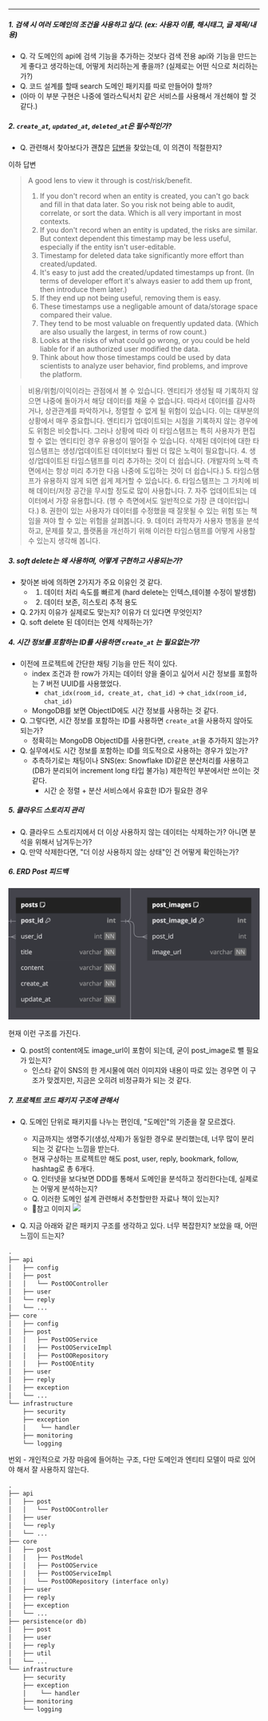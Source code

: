 - - -

##### 1. 검색 시 여러 도메인의 조건을 사용하고 싶다. (ex: 사용자 이름, 해시태그, 글 제목/내용)

- Q. 각 도메인의 api에 검색 기능을 추가하는 것보다 검색 전용 api와 기능을 만드는게 좋다고 생각하는데, 어떻게 처리하는게 좋을까? (실제로는 어떤 식으로 처리하는가?)
- Q. 코드 설계를 할때 search 도메인 패키지를 따로 만들어야 할까?
- (아마 이 부분 구현은 나중에 엘라스틱서치 같은 서비스를 사용해서 개선해야 할 것 같다.)

##### 2. `create_at`, `updated_at`, `deleted_at`은 필수적인가?

- Q. 관련해서 찾아보다가 괜찮은 [답변](https://www.reddit.com/r/Database/comments/t226up/created_at_updated_at_from_date_thru_date_on/)을 찾았는데, 이 의견이 적절한지? 

이하 답변
>   A good lens to view it through is cost/risk/benefit.
>   1. If you don't record when an entity is created, you can't go back and fill in that data later. So you risk not being able to audit, correlate, or sort the data. Which is all very important in most contexts.
>   2. If you don't record when an entity is updated, the risks are similar. But context dependent this timestamp may be less useful, especially if the entity isn't user-editable.
>   3. Timestamp for deleted data take significantly more effort than created/updated.
>   4. It's easy to just add the created/updated timestamps up front. (In terms of developer effort it's always easier to add them up front, then introduce them later.)
>   5. If they end up not being useful, removing them is easy.
>   6. These timestamps use a negligable amount of data/storage space compared their value.
>   7. They tend to be most valuable on frequently updated data. (Which are also usually the largest, in terms of row count.)
>   8. Looks at the risks of what could go wrong, or you could be held liable for if an authorized user modified the data.
>   9. Think about how those timestamps could be used by data scientists to analyze user behavior, find problems, and improve the platform.

> 비용/위험/이익이라는 관점에서 볼 수 있습니다.
> 엔티티가 생성될 때 기록하지 않으면 나중에 돌아가서 해당 데이터를 채울 수 없습니다. 따라서 데이터를 감사하거나, 상관관계를 파악하거나, 정렬할 수 없게 될 위험이 있습니다. 이는 대부분의 상황에서 매우 중요합니다.
> 엔티티가 업데이트되는 시점을 기록하지 않는 경우에도 위험은 비슷합니다. 그러나 상황에 따라 이 타임스탬프는 특히 사용자가 편집할 수 없는 엔티티인 경우 유용성이 떨어질 수 있습니다.
> 삭제된 데이터에 대한 타임스탬프는 생성/업데이트된 데이터보다 훨씬 더 많은 노력이 필요합니다.
> 4. 생성/업데이트된 타임스탬프를 미리 추가하는 것이 더 쉽습니다. (개발자의 노력 측면에서는 항상 미리 추가한 다음 나중에 도입하는 것이 더 쉽습니다.)
> 5. 타임스탬프가 유용하지 않게 되면 쉽게 제거할 수 있습니다.
> 6. 타임스탬프는 그 가치에 비해 데이터/저장 공간을 무시할 정도로 많이 사용합니다.
> 7. 자주 업데이트되는 데이터에서 가장 유용합니다. (행 수 측면에서도 일반적으로 가장 큰 데이터입니다.)
> 8. 권한이 있는 사용자가 데이터를 수정했을 때 잘못될 수 있는 위험 또는 책임을 져야 할 수 있는 위험을 살펴봅니다.
> 9. 데이터 과학자가 사용자 행동을 분석하고, 문제를 찾고, 플랫폼을 개선하기 위해 이러한 타임스탬프를 어떻게 사용할 수 있는지 생각해 봅니다.


##### 3. soft delete는 왜 사용하며, 어떻게 구현하고 사용되는가?

- 찾아본 바에 의하면 2가지가 주요 이유인 것 같다.
	- 1. 데이터 처리 속도를 빠르게 (hard delete는 인텍스,테이블 수정이 발생함)
	- 2. 데이터 보존, 히스토리 추적 용도 
- Q. 2가지 이유가 실제로도 맞는지? 이유가 더 있다면 무엇인지?
- Q. soft delete 된 데이터는 언제 삭제하는가?

##### 4. 시간 정보를 포함하는 ID를 사용하면 `create_at` 는 필요없는가?

- 이전에 프로젝트에 간단한 채팅 기능을 만든 적이 있다.
	- index 조건과 한 row가 가지는 데이터 양을 줄이고 싶어서 시간 정보를 포함하는 7 버전 UUID를 사용했었다.
		- `chat_idx(room_id, create_at, chat_id)` -> `chat_idx(room_id, chat_id)`
	- MongoDB를 보면 ObjectID에도 시간 정보를 사용하는 것 같다.
- Q. 그렇다면, 시간 정보를 포함하는 ID를 사용하면 `create_at`을 사용하지 않아도 되는가?
	- 정확히는 MongoDB ObjectID를 사용한다면, `create_at`을 추가하지 않는가?
- Q. 실무에서도 시간 정보를 포함하는 ID를 의도적으로 사용하는 경우가 있는가?
	- 추측하기로는 채팅이나 SNS(ex: Snowflake ID)같은 분산처리를 사용하고 (DB가 분리되어 increment long 타입 불가능) 제한적인 부분에서만 쓰이는 것 같다.
		- 시간 순 정렬 + 분산 서비스에서 유효한 ID가 필요한 경우

##### 5. 클라우드 스토리지 관리

- Q. 클라우드 스토리지에서 더 이상 사용하지 않는 데이터는 삭제하는가? 아니면 분석을 위해서 남겨두는가?
- Q. 만약 삭제한다면, "더 이상 사용하지 않는 상태"인 건 어떻게 확인하는가?

##### 6. ERD Post 피드백

![post-erd](./post-erd.png)

현재 이런 구조를 가진다.

- Q. post의 content에도 image_url이 포함이 되는데, 굳이 post_image로 뺄 필요가 있는지?
	- 인스타 같이 SNS의 한 게시물에 여러 이미지와 내용이 따로 있는 경우면 이 구조가 맞겠지만, 지금은 오히려 비정규화가 되는 것 같다.

##### 7. 프로젝트 코드 패키지 구조에 관해서

- Q. 도메인 단위로 패키지를 나누는 편인데, "도메인"의 기준을 잘 모르겠다.
	- 지금까지는 생명주기(생성,삭제)가 동일한 경우로 분리했는데, 너무 많이 분리되는 것 같다는 느낌을 받는다.
	- 현재 구상하는 프로젝트만 해도 post, user, reply, bookmark, follow, hashtag로 총 6개다.
	- Q. 인터넷을 보다보면 DDD를 통해서 도메인을 분석하고 정리한다는데, 실제로는 어떻게 분석하는지?
	- Q. 이러한 도메인 설계 관련해서 추천할만한 자료나 책이 있는지?
	- 참고 이미지 ![](https://blog.kakaocdn.net/dn/dVup1i/btrvMHqtJEW/kATwqqQkYskxS2XFBd2oPK/img.png)

- Q. 지금 아래와 같은 패키지 구조를 생각하고 있다. 너무 복잡한지? 보았을 때, 어떤 느낌이 드는지?

```
.
├── api
│   ├── config
│   ├── post
│   │   └── PostOOController
│   ├── user
│   └── reply
│   └── ...
├── core
│   ├── config
│   ├── post
│   │   ├── PostOOService
│   │   ├── PostOOServiceImpl
│   │   ├── PostOORepository 
│   │   ├── PostOOEntity
│   ├── user
│   ├── reply
│   ├── exception
│   └── ...
└── infrastructure
    ├── security
    ├── exception
    │    └── handler
    ├── monitoring
    └── logging
```


번외 - 개인적으로 가장 마음에 들어하는 구조, 다만 도메인과 엔티티 모델이 따로 있어야 해서 잘 사용하지 않는다.
```
.
├── api
│   ├── post
│   │   └── PostOOController
│   ├── user
│   └── reply
│   └── ...
├── core
│   ├── post
│   │   ├── PostModel
│   │   ├── PostOOService
│   │   ├── PostOOServiceImpl
│   │   └── PostOORepository (interface only)
│   ├── user
│   ├── reply
│   ├── exception
│   └── ...
├── persistence(or db)
│   ├── post
│   ├── user
│   ├── reply
│   ├── util
│   └── ...
└── infrastructure
    ├── security
    ├── exception
    │    └── handler
    ├── monitoring
    └── logging
```